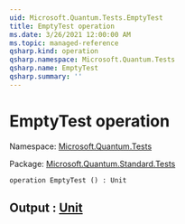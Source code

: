 ```yaml
---
uid: Microsoft.Quantum.Tests.EmptyTest
title: EmptyTest operation
ms.date: 3/26/2021 12:00:00 AM
ms.topic: managed-reference
qsharp.kind: operation
qsharp.namespace: Microsoft.Quantum.Tests
qsharp.name: EmptyTest
qsharp.summary: ''
---
```


# EmptyTest operation

Namespace: [Microsoft.Quantum.Tests](xref:Microsoft.Quantum.Tests)

Package: [Microsoft.Quantum.Standard.Tests](https://nuget.org/packages/Microsoft.Quantum.Standard.Tests)




```qsharp
operation EmptyTest () : Unit
```


## Output : [Unit](xref:microsoft.quantum.lang-ref.unit)

